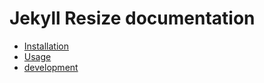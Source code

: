 # Jekyll Resize documentation

- [Installation](installation.md)
- [Usage](usage.md)
- [development](development.md)
